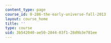 ```yaml
---
content_type: page
course_id: 8-286-the-early-universe-fall-2013
layout: course_home
title: ''
type: course
uid: 3b542040-ae50-2844-03f1-28d9b3e781ee
---
```


